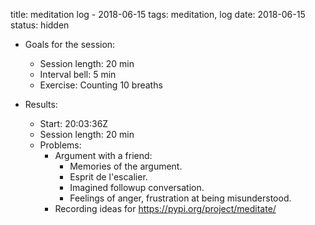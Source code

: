 title: meditation log - 2018-06-15
tags: meditation, log
date: 2018-06-15
status: hidden

- Goals for the session:
    - Session length: 20 min
    - Interval bell: 5 min
    - Exercise: Counting 10 breaths

- Results:
    - Start: 20:03:36Z
    - Session length: 20 min
    - Problems:
        - Argument with a friend:
            - Memories of the argument.
            - Esprit de l'escalier.
            - Imagined followup conversation.
            - Feelings of anger, frustration at being misunderstood.
        - Recording ideas for https://pypi.org/project/meditate/
